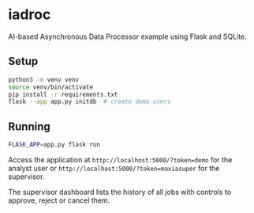 # iadroc

AI-based Asynchronous Data Processor example using Flask and SQLite.

## Setup

```bash
python3 -m venv venv
source venv/bin/activate
pip install -r requirements.txt
flask --app app.py initdb  # create demo users
```

## Running

```bash
FLASK_APP=app.py flask run
```

Access the application at `http://localhost:5000/?token=demo` for the analyst user or `http://localhost:5000/?token=maxiasuper` for the supervisor.

The supervisor dashboard lists the history of all jobs with controls to approve,
reject or cancel them.
